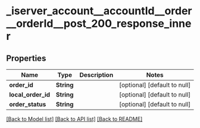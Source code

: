 # _iserver_account__accountId__order__orderId__post_200_response_inner
## Properties

| Name | Type | Description | Notes |
|------------ | ------------- | ------------- | -------------|
| **order\_id** | **String** |  | [optional] [default to null] |
| **local\_order\_id** | **String** |  | [optional] [default to null] |
| **order\_status** | **String** |  | [optional] [default to null] |

[[Back to Model list]](../README.md#documentation-for-models) [[Back to API list]](../README.md#documentation-for-api-endpoints) [[Back to README]](../README.md)


